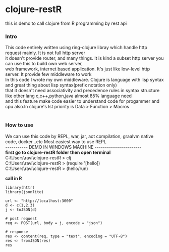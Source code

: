 # clojure-restR
this is demo to call clojure from R programming by rest api <br>

### Intro <br>
This code entirely written using ring-clojure libray which handle http request mainly. It is not full http server <br>
it doesn't provide router, and many things. It is kind a subset http server you can use this to build own web server, <br>
web framework, internet based application. It's just like low-level http server. It provide few middleware to work <br>
In this code I wrote my own middleware. Clojure is language with lisp syntax and great thing about lisp syntax(prefix notation only) <br>
that it doesn't need associativity and precedence rules in syntax structure like other lang c,c++,python,java almost 85% language need <br>
and this feature make code easier to understand code for progammer and cpu also.In clojure's Ist priority is Data > Function > Macros <br> <br>

### How to use <br>
We can use this code by REPL, war, jar, aot compilation, graalvm native code, docker...etc Most easiest way to use REPL<br>
----------- DEMO IN WINDOWS MACHINE ----------------------- <br>
**first go to clojure-restR folder then open terminal** <br>
C:\Users\ravi\clojure-restR > clj <br>
C:\Users\ravi\clojure-restR > (require '[hello]) <br>
C:\Users\ravi\clojure-restR > (hello/run) <br>

**call in R** <br>
```{r}
library(httr)
library(jsonlite)

url <- "http://localhost:3000"
d <- c(1,2,3)
j <- toJSON(d)

# post request
req <- POST(url, body = j, encode = "json")

# response
res <- content(req, type = "text", encoding = "UTF-8")
res <- fromJSON(res)
res
```
